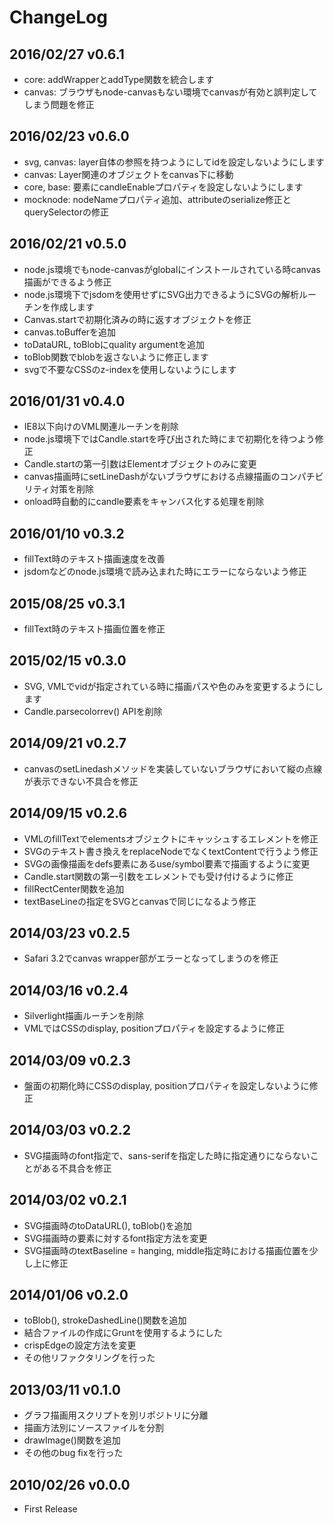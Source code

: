 # ChangeLog

## 2016/02/27 v0.6.1
* core: addWrapperとaddType関数を統合します
* canvas: ブラウザもnode-canvasもない環境でcanvasが有効と誤判定してしまう問題を修正

## 2016/02/23 v0.6.0
* svg, canvas: layer自体の参照を持つようにしてidを設定しないようにします
* canvas: Layer関連のオブジェクトをcanvas下に移動
* core, base: 要素にcandleEnableプロパティを設定しないようにします
* mocknode: nodeNameプロパティ追加、attributeのserialize修正とquerySelectorの修正

## 2016/02/21 v0.5.0
* node.js環境でもnode-canvasがglobalにインストールされている時canvas描画ができるよう修正
* node.js環境下でjsdomを使用せずにSVG出力できるようにSVGの解析ルーチンを作成します
* Canvas.startで初期化済みの時に返すオブジェクトを修正
* canvas.toBufferを追加
* toDataURL, toBlobにquality argumentを追加
* toBlob関数でblobを返さないように修正します
* svgで不要なCSSのz-indexを使用しないようにします

## 2016/01/31 v0.4.0
* IE8以下向けのVML関連ルーチンを削除
* node.js環境下ではCandle.startを呼び出された時にまで初期化を待つよう修正
* Candle.startの第一引数はElementオブジェクトのみに変更
* canvas描画時にsetLineDashがないブラウザにおける点線描画のコンパチビリティ対策を削除
* onload時自動的にcandle要素をキャンバス化する処理を削除

## 2016/01/10 v0.3.2
* fillText時のテキスト描画速度を改善
* jsdomなどのnode.js環境で読み込まれた時にエラーにならないよう修正

## 2015/08/25 v0.3.1
* fillText時のテキスト描画位置を修正

## 2015/02/15 v0.3.0
* SVG, VMLでvidが指定されている時に描画パスや色のみを変更するようにします
* Candle.parsecolorrev() APIを削除

## 2014/09/21 v0.2.7
* canvasのsetLinedashメソッドを実装していないブラウザにおいて縦の点線が表示できない不具合を修正

## 2014/09/15 v0.2.6
* VMLのfillTextでelementsオブジェクトにキャッシュするエレメントを修正
* SVGのテキスト書き換えをreplaceNodeでなくtextContentで行うよう修正
* SVGの画像描画をdefs要素にあるuse/symbol要素で描画するように変更
* Candle.start関数の第一引数をエレメントでも受け付けるように修正
* fillRectCenter関数を追加
* textBaseLineの指定をSVGとcanvasで同じになるよう修正

## 2014/03/23 v0.2.5
* Safari 3.2でcanvas wrapper部がエラーとなってしまうのを修正

## 2014/03/16 v0.2.4
* Silverlight描画ルーチンを削除
* VMLではCSSのdisplay, positionプロパティを設定するように修正

## 2014/03/09 v0.2.3
* 盤面の初期化時にCSSのdisplay, positionプロパティを設定しないように修正

## 2014/03/03 v0.2.2
* SVG描画時のfont指定で、sans-serifを指定した時に指定通りにならないことがある不具合を修正

## 2014/03/02 v0.2.1
* SVG描画時のtoDataURL(), toBlob()を追加
* SVG描画時の要素に対するfont指定方法を変更
* SVG描画時のtextBaseline = hanging, middle指定時における描画位置を少し上に修正

## 2014/01/06 v0.2.0
* toBlob(), strokeDashedLine()関数を追加
* 結合ファイルの作成にGruntを使用するようにした
* crispEdgeの設定方法を変更
* その他リファクタリングを行った

## 2013/03/11 v0.1.0
* グラフ描画用スクリプトを別リポジトリに分離
* 描画方法別にソースファイルを分割
* drawImage()関数を追加
* その他のbug fixを行った

## 2010/02/26 v0.0.0
* First Release
